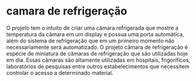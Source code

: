 # camara de refrigeração
O projeto tem o intuito de criar uma câmara refrigerada que mostre a temperatura da câmara em um display e possua uma porta automática, além do sistema de refrigeração que em um primeiro momento não necessariamente será automatizado. 
O projeto câmara de refrigeração é espécie de miniatura de câmaras de refrigeração que são utilizadas hoje em dia. Essas câmaras são altamente utilizadas em hospitais, frigoríficos, laboratórios de pesquisas entre outros estabelecimentos que necessitem controlar o acesso a determinado material.
